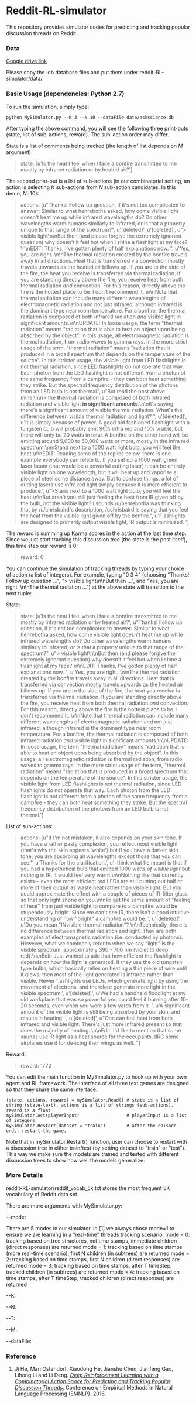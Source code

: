 # Reddit-RL-simulator
This repository provides simulator codes for predicting and tracking popular discussion threads on Reddit.

### Data
[Google drive link](https://drive.google.com/open?id=0B1E_psSh6yvQQ0FJRWJBTDFQQ1U)

Please copy the .db database files and put them under reddit-RL-simulator/data/

### Basic Usage (dependencies: Python 2.7)
To run the simulation, simply type:
```
python MySimulator.py --K 3 --N 10 --dataFile data/askscience.db
```
After typing the above command, you will see the following three print-outs (state, list of sub-actions, reward). The sub-action order may differ.

State is a list of comments being tracked (the length of list depends on _M_ argument):
>state: [u'Is the heat I feel when I face a bonfire transmitted to me mostly by infrared radiation or by heated air?']

The second print-out is a list of sub-actions (in our combinatorial setting, an action is selecting _K_ sub-actions from _N_ sub-action candidates. In this demo, _N_=10):
>actions: [u"Thanks! Follow up question, if it's not too complicated to answer: Similar to what henrebotha asked, how come visible light doesn't heat me up while infrared wavelengths do? Do other wavelengths warm humans similarly to infrared, or is that a property unique to that range of the spectrum?", u'[deleted]', u'[deleted]', u"&gt; visible light\n\nBut then (and please forgive the extremely ignorant question) why doesn't it feel hot when I shine a flashlight at my face? \n\nEDIT: Thanks, I've gotten plenty of half explanations now. ", u'Yes, you are right. \n\nThe thermal radiation created by the bonfire travels away in all directions. Heat that is transferred via convection mostly travels upwards as the heated air billows up. If you are to the side of the fire, the heat you receive is transferred via thermal radiation. If you are standing directly above the fire, you receive heat from both thermal radiation *and* convection. For this reason, directly above the fire is the hottest place to be. I don\'t recommend it. \n\nNote that thermal radiation can include many different wavelengths of electromagnetic radiation and not just infrared, although infrared is the dominant type near room temperature. For a bonfire, the thermal radiation is composed of both infrared radiation *and* visible light in significant amounts.\n\nUPDATE: In loose usage, the term "thermal radiation" means "radiation that is able to heat an object upon being absorbed by the object". In this usage, all electromagnetic radiation is thermal radiation, from radio waves to gamma rays. In the more strict usage of the term, "thermal radiation" means "radiation that is produced in a broad spectrum that depends on the temperature of the source". In this stricter usage, the visible light from LED flashlights is not thermal radiation, since LED flashlights do not operate that way. Each photon from the LED flashlight is not different from a photon of the same frequency from a campfire - they can both heat something they strike. But the spectral frequency distribution of the photons from an LED bulb is not thermal.', u"But read the post above mine:\n\n&gt; the **thermal** radiation is composed of both infrared radiation and visible light **in significant amounts**.\n\nIt's saying there's a significant amount of visible thermal radiation. What's the difference between visible thermal radiation and light? ", u'[deleted]', u'It is simply because of power. A good old fashioned flashlight with a tungsten bulb will probably emit 90% infra red and 10% visible, but there will only be 20 watts in total. A bonfire on the other hand will be emitting around 5,000 to 50,000 watts or more, mostly in the infra red spectrum.\n\nStand next to a 1000 watt light bulb, you will feel the heat.\n\nEDIT: Reading some of the replies below, there is one example everybody can relate to. If you set up a 1000 watt green laser beam (that would be a powerful cutting laser) it can be entirely visible light on one wavelength, but it will heat up and vaporise a piece of steel some distance away. But to confuse things, a lot of cutting lasers use infra red light simply because it is more efficient to produce.', u"&gt;Stand next to a 1000 watt light bulb, you will feel the heat.\n\nBut aren't you still just feeling the heat from IR given off by the bulb, not the visible light? I sounds /u/henrebotha was thinking that by /u/chrisbaird's description, /uchrisbaird is saying that you feel the heat from the visible light given off by the bonfire.", u'Flashlights are designed to primarily output visible light, IR output is minimized. ']

The reward is summing up Karma scores in the action at the last time step. Since we just start tracking this discussion tree (the state is the post itself), this time step our reward is 0:
>reward: 0

You can continue the simulation of tracking threads by typing your choice of action (a list of integers). For example, typing "0 3 4" (choosing "Thanks! Follow up question ...", "&gt; visible light\n\nBut then ...", and "Yes, you are right. \n\nThe thermal radiation ...") at the above state will transition to the next tuple:

State:
>state: [u'Is the heat I feel when I face a bonfire transmitted to me mostly by infrared radiation or by heated air?', u"Thanks! Follow up question, if it's not too complicated to answer: Similar to what henrebotha asked, how come visible light doesn't heat me up while infrared wavelengths do? Do other wavelengths warm humans similarly to infrared, or is that a property unique to that range of the spectrum?", u"&gt; visible light\n\nBut then (and please forgive the extremely ignorant question) why doesn't it feel hot when I shine a flashlight at my face? \n\nEDIT: Thanks, I've gotten plenty of half explanations now. ", u'Yes, you are right. \n\nThe thermal radiation created by the bonfire travels away in all directions. Heat that is transferred via convection mostly travels upwards as the heated air billows up. If you are to the side of the fire, the heat you receive is transferred via thermal radiation. If you are standing directly above the fire, you receive heat from both thermal radiation *and* convection. For this reason, directly above the fire is the hottest place to be. I don\'t recommend it. \n\nNote that thermal radiation can include many different wavelengths of electromagnetic radiation and not just infrared, although infrared is the dominant type near room temperature. For a bonfire, the thermal radiation is composed of both infrared radiation *and* visible light in significant amounts.\n\nUPDATE: In loose usage, the term "thermal radiation" means "radiation that is able to heat an object upon being absorbed by the object". In this usage, all electromagnetic radiation is thermal radiation, from radio waves to gamma rays. In the more strict usage of the term, "thermal radiation" means "radiation that is produced in a broad spectrum that depends on the temperature of the source". In this stricter usage, the visible light from LED flashlights is not thermal radiation, since LED flashlights do not operate that way. Each photon from the LED flashlight is not different from a photon of the same frequency from a campfire - they can both heat something they strike. But the spectral frequency distribution of the photons from an LED bulb is not thermal.']

List of sub-actions:
>actions: [u"If I'm not mistaken, it also depends on your skin tone. If you have a rather pasty complexion, you reflect most visible light (that's why the skin appears 'white') but if you have a darker skin tone, you are absorbing all wavelengths except those that you can see.", u'Thanks for the clarification.', u'I think what he meant is that if you had a hypothetical bulb that emitted 1000 watts *of visible light* but nothing in IR, it would feel very warm.\n\nNothing like that currently exists-- even the most efficient red LEDs are still putting out half or more of their output as waste heat rather than visible light.  But you could approximate the effect with a couple of pieces of IR-filter glass, so that only light shone on you.\n\nTo get the same amount of "feeling of heat" from just visible light to compare to a campfire would be stupendously bright.  Since we can\'t see IR, there isn\'t a good intuitive understanding of how "bright" a campfire would be.  ', u'[deleted]', u'Do you mean "INvisible thermal radiation"? \n\nTechnically, there is no difference between thermal radiation and light. They are both examples of electromagnetic radiation (i.e. conducted by photons). However, what we commonly refer to when we say "light" is the visible spectrum, approximately 390 - 700 nm (violet to deep red).\n\nEdit: Just wanted to add that how efficient the flashlight is depends on how the light is generated. If they use the old tungsten type bulbs, which basically relies on heating a thin piece of wire until it glows, then most of the light generated is infrared rather than visible. Newer flashlights use LEDs, which generate light by using the movement of electrons, and therefore generate more light in the visible spectrum.', u'[deleted]', u'We had a handheld floodlight at my old workplace that was so powerful you could feel it burning after 10-20 seconds, even when you were a few yards from it. ', u'A significant amount of the visible light is still being absorbed by your skin, and results in heating. ', u'[deleted]', u"One can feel heat from both infrared and visible light. There's just more infrared present so that does the majority of heating. \n\nEdit: I'd like to mention that some saunas use IR light as a heat source for the occupants. IIRC some airplanes use it for de-icing their wings as well. "]

Reward:
>reward: 1772

You can edit the main function in MySimulator.py to hook up with your own agent and RL framework. The interface of all three text games are designed so that they share the same interface:
```
(state, actions, reward) = mySimulator.Read() # state is a list of string (state-text), actions is a list of strings (sub-actions), reward is a float
mySimulator.Act(playerInput)                  # playerInput is a list of integers
mySimulator.Restart(dataset = "train")        # after the episode ends, restart the game.
```
Note that in mySimulator.Restart() function, user can choose to restart with a discussion tree in either train/test (by setting dataset to "train" or "test"). This way we make sure the models are trained and tested with different discussion trees to show how well the models generalize.

### More Details
reddit-RL-simulator/reddit_vocab_5k.txt stores the most frequent 5K vocabulary of Reddit data set.

There are more arguments with MySimulator.py:

--mode:

There are 5 modes in our simulator. In [1] we always chose mode=1 to ensure we are learning in a "real-time" threads tracking scenario.
mode = 0: tracking based on tree structures, not time stamps, immediate children (direct responses) are returned
mode = 1: tracking based on time stamps (more real-time scenario), first N children (in subtrees) are returned
mode = 2: tracking based on time stamps, first N children (direct responses) are returned
mode = 3: tracking based on time stamps, after T timeStep, tracked children (in subtrees) are returned
mode = 4: tracking based on time stamps, after T timeStep, tracked children (direct responses) are returned

--K:

--N:

--T:

--M:

--dataFile:



### Reference
1. Ji He, Mari Ostendorf, Xiaodong He, Jianshu Chen, Jianfeng Gao, Lihong Li and Li Deng. [_Deep Reinforcement Learning with a Combinatorial Action Space for Predicting and Tracking Popular Discussion Threads._](http://arxiv.org/abs/1606.03667) Conference on Empirical Methods in Natural Language Processing (EMNLP). 2016.
